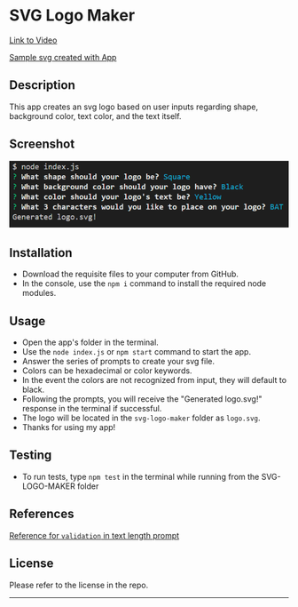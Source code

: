 # SVG Logo Maker

<!-- TODO: Link to video -->
[Link to Video]()

[Sample svg created with App](./sampleLogo.svg)

## Description
This app creates an svg logo based on user inputs regarding shape, background color, text color, and the text itself.

## Screenshot
![App Screenshot](./images/logoGenScreenshot.png)

## Installation
* Download the requisite files to your computer from GitHub.
* In the console, use the `npm i` command to install the required node modules. 

## Usage
* Open the app's folder in the terminal.
* Use the `node index.js` or `npm start` command to start the app. 
* Answer the series of prompts to create your svg file.
* Colors can be hexadecimal or color keywords. 
* In the event the colors are not recognized from input, they will default to black.
* Following the prompts, you will receive the "Generated logo.svg!" response in the terminal if successful.
* The logo will be located in the `svg-logo-maker` folder as `logo.svg`.
* Thanks for using my app!

## Testing
* To run tests, type `npm test` in the terminal while running from the SVG-LOGO-MAKER folder

## References
[Reference for `validation` in text length prompt](https://stackoverflow.com/questions/57321266/how-to-test-inquirer-validation)

## License
Please refer to the license in the repo.

- - -

 